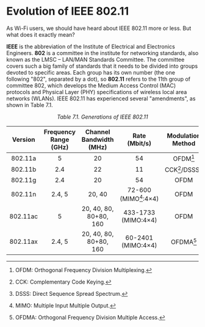 # Evolution of IEEE 802.11
As Wi-Fi users, we should have heard about IEEE 802.11 more or less. But
what does it exactly mean?

**IEEE** is the abbreviation of the Institute of Electrical and
Electronics Engineers. **802** is a committee in the institute for
networking standards, also known as the LMSC &ndash; LAN/MAN Standards
Committee. The committee covers such a big family of standards that it
needs to be divided into groups devoted to specific areas. Each group
has its own number (the one following "802", separated by a dot), so
**802.11** refers to the 11th group of committee 802, which develops the
Medium Access Control (MAC) protocols and Physical Layer (PHY)
specifications of wireless local area networks (WLANs). IEEE 802.11 has
experienced several "amendments", as shown in Table 7.1.

<p align="center"><i>Table 7.1. Generations of IEEE 802.11</i></p>

|Version|Frequency Range (GHz)|Channel Bandwidth (MHz)|Rate (Mbit/s)|Modulation Method|Alias|
|:---:|:---:|:---:|:---:|:---:|:---:|
|802.11a|5|20|54|OFDM[^note1]|&ndash;|
|802.11b|2.4|22|11|CCK[^note2]/DSSS[^note3]|&ndash;|
|802.11g|2.4|20|54|OFDM|&ndash;|
|802.11n|2.4, 5|20, 40|72-600 (MIMO[^note4]:4×4)|OFDM|<div style="width:50px">Wi-Fi 4</div>|
|802.11ac|5|20, 40, 80, 80+80, 160|433-1733 (MIMO:4×4)|OFDM|Wi-Fi 5|
|802.11ax|2.4, 5|20, 40, 80, 80+80, 160|60-2401 (MIMO:4×4)|OFDMA[^note5]|Wi-Fi 6|

[^note1]: OFDM: Orthogonal Frequency Division Multiplexing.

[^note2]: CCK: Complementary Code Keying.

[^note3]: DSSS: Direct Sequence Spread Spectrum.

[^note4]: MIMO: Multiple Input Multiple Output.

[^note5]: OFDMA: Orthogonal Frequency Division Multiple Access.
